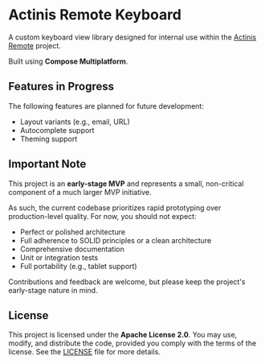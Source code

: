 # Actinis Remote Keyboard

A custom keyboard view library designed for internal use within the [Actinis Remote](https://actinis.io) project.

Built using **Compose Multiplatform**.

## Features in Progress

The following features are planned for future development:

- Layout variants (e.g., email, URL)
- Autocomplete support
- Theming support

## Important Note

This project is an **early-stage MVP** and represents a small, non-critical component of a much larger MVP initiative.

As such, the current codebase prioritizes rapid prototyping over production-level quality. For now, you should not expect:

- Perfect or polished architecture
- Full adherence to SOLID principles or a clean architecture
- Comprehensive documentation
- Unit or integration tests
- Full portability (e.g., tablet support)

Contributions and feedback are welcome, but please keep the project's early-stage nature in mind.

## License

This project is licensed under the **Apache License 2.0**. You may use, modify, and distribute the code, provided you comply with the terms of the license. See the [LICENSE](./LICENSE) file for more details.
